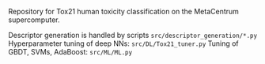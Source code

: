 Repository for Tox21 human toxicity classification on the MetaCentrum supercomputer.

Descriptor generation is handled by scripts `src/descriptor_generation/*.py`
Hyperparameter tuning of deep NNs: `src/DL/Tox21_tuner.py`
Tuning of GBDT, SVMs, AdaBoost: `src/ML/ML.py`
